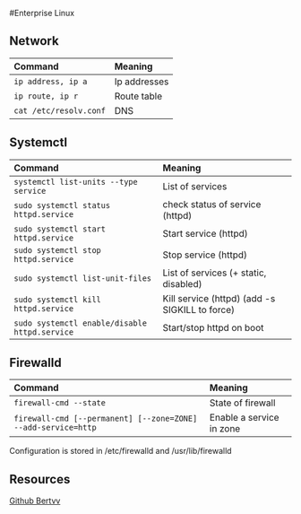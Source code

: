#Enterprise Linux

## Network

| Command							| Meaning
| :---                  			| :---
| `ip address, ip a`				| Ip addresses
| `ip route, ip r	`				| Route table
| `cat /etc/resolv.conf`			| DNS


## Systemctl

| Command							| Meaning
| :---                  			| :---
| `systemctl list-units --type service`				| List of services
| `sudo systemctl status httpd.service`				| check status of service (httpd)
| `sudo systemctl start httpd.service`				| Start service (httpd)
| `sudo systemctl stop httpd.service`				| Stop service (httpd)
| `sudo systemctl list-unit-files`					| List of services (+ static, disabled)
| `sudo systemctl kill httpd.service`				| Kill service (httpd) (add -s SIGKILL to force)
| `sudo systemctl enable/disable httpd.service`	| Start/stop httpd on boot

## Firewalld

| Command							| Meaning
| :---                  			| :---
| `firewall-cmd --state`			| State of firewall
| `firewall-cmd [--permanent] [--zone=ZONE] --add-service=http`				| Enable a service in zone

Configuration is stored in /etc/firewalld and /usr/lib/firewalld

## Resources
[Github Bertvv](https://github.com/bertvv/cheat-sheets/blob/master/src/EL7.md "Bertvv")

